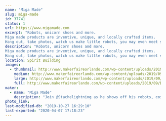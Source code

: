 ```yaml
---
name: "Miga Made"
slug: miga-made
id: 37741
status: 1
url: https://www.migamade.com
excerpt: "Robots, unicorn shoes and more. 
Miga made products are inventive, unique, and locally crafted items.
Hang out, take photos, watch us make little robots, you may even meet some larger than life robot characters."
description: "Robots, unicorn shoes and more. 
Miga made products are inventive, unique, and locally crafted items.
Hang out, take photos, watch us make little robots, you may even meet some larger than life robot characters."
location: Spirit Building
images:
  - thumbnail: http://www.makerfaireorlando.com/wp-content/uploads/2019/09/DPR_Friends-1024x506.png
    medium: http://www.makerfaireorlando.com/wp-content/uploads/2019/09/DPR_Friends-1024x506.png
    large: http://www.makerfaireorlando.com/wp-content/uploads/2019/09/DPR_Friends-1024x506.png
    full: http://www.makerfaireorlando.com/wp-content/uploads/2019/09/DPR_Friends-1024x506.png
maker:
  - name: "Miga Made"
    description: "Join @Stachelightning as he shows off his robots, costumes, set pieces, fun products and then some."
photo_link: 
last-modified-db: "2019-10-27 16:29:10"
last-exported: "2020-04-07 17:18:23"
---
```

